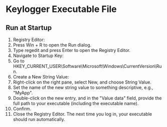 # Keylogger Executable File

## Run at Startup
1. Registry Editor:
2. Press Win + R to open the Run dialog.
3. Type regedit and press Enter to open the Registry Editor.
4. Navigate to Startup Key:
5. Go to HKEY_CURRENT_USER\Software\Microsoft\Windows\CurrentVersion\Run.
6. Create a New String Value:
7. Right-click on the right pane, select New, and choose String Value.
8. Set the name of the new string value to something descriptive, e.g., "MyApp".
9. Double-click on the new entry, and in the "Value data" field, provide the full path to your executable (including the executable name).
10. Confirm.
11. Close the Registry Editor.
The next time you log in, your executable should run automatically.
